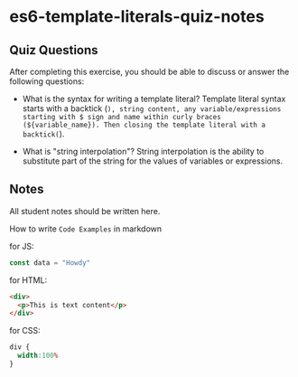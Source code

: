 # es6-template-literals-quiz-notes

## Quiz Questions

After completing this exercise, you should be able to discuss or answer the following questions:

- What is the syntax for writing a template literal?
Template literal syntax starts with a backtick (`), string content, any variable/expressions starting with $ sign and name within curly braces (${variable_name}). Then closing the template literal with a backtick(`).

- What is "string interpolation"?
String interpolation is the ability to substitute part of the string for the values of variables or expressions.

## Notes

All student notes should be written here.


How to write `Code Examples` in markdown

for JS:
```javascript
const data = "Howdy"
```

for HTML:
```html
<div>
  <p>This is text content</p>
</div>
```

for CSS:
```css
div {
  width:100%
}
```

